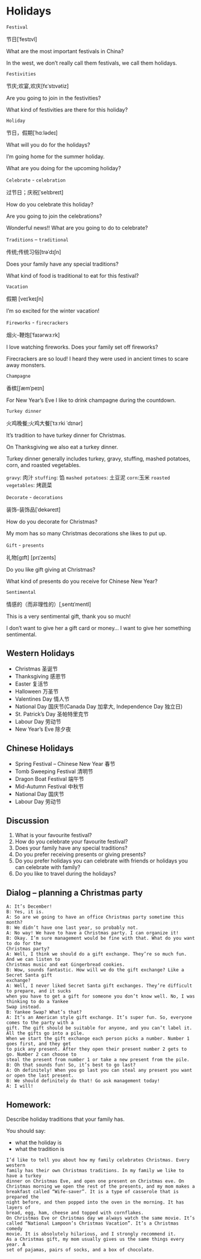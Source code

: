 # Holidays
`Festival`

节日[ˈfestɪvl]

What are the most important festivals in China?

In the west, we don’t really call them festivals, we call them holidays.

`Festivities`

节庆;欢宴,欢庆[fɛˈstɪvətiz]

Are you going to join in the festivities?

What kind of festivities are there for this holiday?

`Holiday`

节日，假期[ˈhɑːlədeɪ]

What will you do for the holidays?

I’m going home for the summer holiday.

What are you doing for the upcoming holiday?

`Celebrate` - `celebration`

过节日；庆祝[ˈselɪbreɪt]

How do you celebrate this holiday?

Are you going to join the celebrations?

Wonderful news!! What are you going to do to celebrate?

`Traditions` – `traditional`

传统;传统习俗[trəˈdɪʃn]

Does your family have any special traditions?

What kind of food is traditional to eat for this festival?

`Vacation`

假期 [veɪˈkeɪʃn]

I’m so excited for the winter vacation!

`Fireworks` - `firecrackers`

烟火-鞭炮[ˈfaɪərwɜːrk]

I love watching fireworks. Does your family set off fireworks?

Firecrackers are so loud! I heard they were used in ancient times to scare away monsters.

`Champagne`

香槟[ʃæmˈpeɪn]

For New Year’s Eve I like to drink champagne during the countdown.

`Turkey dinner`

火鸡晚餐;火鸡大餐[ˈtɜːrki ˈdɪnər]

It’s tradition to have turkey dinner for Christmas.

On Thanksgiving we also eat a turkey dinner.

Turkey dinner generally includes turkey, gravy, stuffing, mashed potatoes, corn, and roasted
vegetables.

`gravy`: 肉汁  `stuffing`: 馅 `mashed potatoes`: 土豆泥 `corn`:玉米 `roasted vegetables`: 烤蔬菜

`Decorate` - `decorations`

装饰-装饰品[ˈdekəreɪt]

How do you decorate for Christmas?

My mom has so many Christmas decorations she likes to put up.

`Gift` - `presents`

礼物[ɡɪft] [prɪˈzents]

Do you like gift giving at Christmas?

What kind of presents do you receive for Chinese New Year?

`Sentimental`

情感的（而非理性的）[ˌsentɪˈmentl]

This is a very sentimental gift, thank you so much!

I don’t want to give her a gift card or money… I want to give her something sentimental. 

## Western Holidays
* Christmas 圣诞节
* Thanksgiving 感恩节
* Easter 复活节
* Halloween 万圣节
* Valentines Day 情人节
* National Day 国庆节(Canada Day 加拿大, Independence Day 独立日)
* St. Patrick’s Day 圣帕特里克节
* Labour Day 劳动节
* New Year’s Eve 除夕夜
## Chinese Holidays
* Spring Festival – Chinese New Year 春节
* Tomb Sweeping Festival 清明节
* Dragon Boat Festival 端午节
* Mid-Autumn Festival 中秋节
* National Day 国庆节
* Labour Day 劳动节
## Discussion
1. What is your favourite festival?
2. How do you celebrate your favourite festival?
3. Does your family have any special traditions?
4. Do you prefer receiving presents or giving presents?
5. Do you prefer holidays you can celebrate with friends or holidays you can celebrate
with family?
6. Do you like to travel during the holidays?
## Dialog – planning a Christmas party
```
A: It’s December!
B: Yes, it is.
A: So are we going to have an office Christmas party sometime this month?
B: We didn’t have one last year, so probably not.
A: No way! We have to have a Christmas party. I can organize it!
B: Okay. I’m sure management would be fine with that. What do you want to do for the
Christmas party?
A: Well, I think we should do a gift exchange. They’re so much fun. And we can listen to
Christmas music and eat Gingerbread cookies.
B: Wow, sounds fantastic. How will we do the gift exchange? Like a Secret Santa gift
exchange?
A: Well, I never liked Secret Santa gift exchanges. They’re difficult to prepare, and it sucks
when you have to get a gift for someone you don’t know well. No, I was thinking to do a Yankee
Swap instead.
B: Yankee Swap? What’s that?
A: It’s an American style gift exchange. It’s super fun. So, everyone comes to the party with a
gift. The gift should be suitable for anyone, and you can’t label it. All the gifts go into a pile.
When we start the gift exchange each person picks a number. Number 1 goes first, and they get
to pick any present. After they open their present number 2 gets to go. Number 2 can choose to
steal the present from number 1 or take a new present from the pile.
B: Oh that sounds fun! So, it’s best to go last?
A: Oh definitely! When you go last you can steal any present you want or open the last present.
B: We should definitely do that! Go ask management today!
A: I will! 
```

## Homework:
Describe holiday traditions that your family has.

You should say:
* what the holiday is
* what the tradition is
```
I’d like to tell you about how my family celebrates Christmas. Every western
family has their own Christmas traditions. In my family we like to have a turkey
dinner on Christmas Eve, and open one present on Christmas eve. On
Christmas morning we open the rest of the presents, and my mom makes a
breakfast called “Wife-saver”. It is a type of casserole that is prepared the
night before, and then popped into the oven in the morning. It has layers of
bread, egg, ham, cheese and topped with cornflakes.
On Christmas Eve or Christmas day we always watch the same movie. It’s
called “National Lampoon’s Christmas Vacation”. It’s a Christmas comedy
movie. It is absolutely hilarious, and I strongly recommend it.
As a Christmas gift, my mom usually gives us the same things every year. A
set of pajamas, pairs of socks, and a box of chocolate. 
```